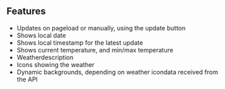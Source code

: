 ## Features

- Updates on pageload or manually, using the update button
- Shows local date
- Shows local timestamp for the latest update
- Shows current temperature, and min/max temperature
- Weatherdescription
- Icons showing the weather
- Dynamic backgrounds, depending on weather icondata received from the API
